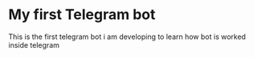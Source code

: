 # My first Telegram bot

This is the first telegram bot i am developing to learn how bot is worked inside telegram 
